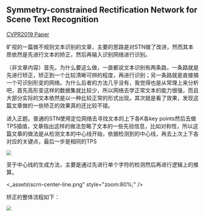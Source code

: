 ## Symmetry-constrained Rectification Network for Scene Text Recognition

[CVPR2019 Paper](http://arxiv.org/abs/1908.01957)

旷视的一篇做不规则文本识别的文章，主要的思路是对STN做了改进，然而其本质依然是先进行文本的矫正，然后再输入识别网络进行识别。

（非文章内容）首先，为什么要这么做，一直都说文本识别有两条路，一条路就是先进行矫正，矫正到一个比较清晰可辨的程度，再进行识别；另一条路就是直接搞一个可识别形变的网络。为什么后者的方法几乎没有，我觉得也是从常理上来分析吧，首先高形变这样的数据集就比较少，所以网络去学正常文本的能力很强，而且大部分实际的文本依然是以一种比较正常的形式出现。其次就是看了效果，发现这篇文章做的一些矫正的效果真的还比较不错。

进入正题。普通的STN使用定位网络去寻找文本的上下各K各key points然后去做TPS插值，文章指出这样的做法忽略了文本的一些先验信息，比如对称性，所以这篇文章的做法是从检测文本的中心线开始，依据检测到的中心线，再去上次上下各对应的关键点，最后一步是相同的TPS

<img src="E:\ocr-files\paper-reading\_assets\scrn-pipeline0.png" style="zoom:80%;" />

至于中心线的生成方法，主要是通过先进行单个字符的检测然后再进行逻辑上的推算。

<_assets\scrn-center-line.png" style="zoom:80%;" />

矫正的整体流程如下：

<img src="E:\ocr-files\paper-reading\_assets\scrnrectify.png" style="zoom:80%;" />



